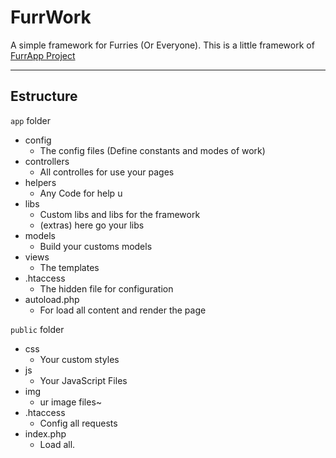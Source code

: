 # FurrWork

A simple framework for Furries (Or Everyone).
This is a little framework of [FurrApp Project](https://furrapp.com/)

---
## Estructure
``app`` folder

- config
	- The config files (Define constants and modes of work)
- controllers
	- All controlles for use your pages
- helpers
	- Any Code for help u
- libs
	- Custom libs and libs for the framework
	- (extras) here go your libs
- models
	- Build your customs models 
- views
	- The templates
- .htaccess
	- The hidden file for configuration
- autoload.php
	- For load all content and render the page

``public`` folder
- css 
	- Your custom styles
- js
	- Your JavaScript Files
- img
	- ur image files~
- .htaccess 
	- Config all requests
- index.php
	- Load all.